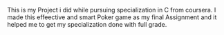 This is my Project i did while pursuing specialization in C from coursera. I made this effeective and smart Poker game as my final Assignment and it helped me to get my specialization done with full grade. 
